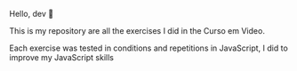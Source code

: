 Hello, dev 👋

This is my repository are all the exercises I did in the Curso em Video.

Each exercise was tested in conditions and repetitions in JavaScript, I did to improve my JavaScript skills